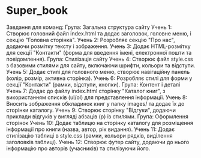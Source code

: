 # Super_book
Завдання для команд:
Група: Загальна структура сайту
	Учень 1: Створює головний файл index.html та додає заголовок, головне меню, і секцію "Головна сторінка".
	Учень 2: Розробляє секцію "Про нас", додаючи розмітку тексту і зображення.
	Учень 3: Додає HTML-розмітку для секції "Контакти" (форма для введення імені, електронної пошти та повідомлення).
Група: Стилізація сайту
	Учень 4: Створює файл style.css з базовими стилями для сайту, включаючи шрифти, кольори та відступи.
	Учень 5: Додає стилі для головного меню, створює навігаційну панель (колір, розмір, активна сторінка).
	Учень 6: Розробляє стилі для форми у секції "Контакти" (рамки, відступи, кнопки).
Група: Контент і деталі
	Учень 7: Додає до файлу index.html сторінку "Каталог книг", з використанням списків (ul/ol) для представлення інформації.
	Учень 8: Вносить зображення обкладинок книг у папку images/ та додає їх до сторінки каталогу.
	Учень 9: Створює сторінку "Відгуки", додаючи приклади відгуків у вигляді абзаців (p) із стилями.
Група: Оформлення сторінок
	Учень 10: Додає таблицю на сторінку каталогу для розміщення інформації про книги (назва, автор, рік видання).
	Учень 11: Додає стилізацію таблиці в style.css (рамки, кольори рядків, виділення заголовків таблиці).
	Учень 12: Створює футер сайту, додаючи до нього інформацію про авторів (учасників) та стилізуючи його.

